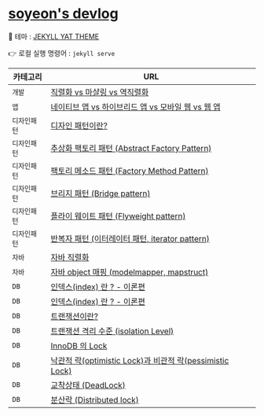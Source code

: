 # [soyeon's devlog](https://soyeon207.github.io)

🎨 테마 : [JEKYLL YAT THEME](https://github.com/jeffreytse/jekyll-theme-yat)

👉 로컬 실행 명령어 : `jekyll serve`


| 카테고리 | URL |
|----|----|
|`개발`|[직렬화 vs 마샬링 vs 역직렬화](https://soyeon207.github.io/%EA%B0%9C%EB%B0%9C/2021/04/08/serialize-java.html)|
|`앱`|[네이티브 앱 vs 하이브리드 앱 vs 모바일 웹 vs 웹 앱](https://soyeon207.github.io/%EA%B0%9C%EB%B0%9C/2021/04/09/app.html)
|`디자인패턴`|[디자인 패턴이란?](https://soyeon207.github.io/%EB%94%94%EC%9E%90%EC%9D%B8%ED%8C%A8%ED%84%B4/2021/04/22/deisgn-pattern.html)
|`디자인패턴`|[추상화 팩토리 패턴 (Abstract Factory Pattern)](https://soyeon207.github.io/%EB%94%94%EC%9E%90%EC%9D%B8%ED%8C%A8%ED%84%B4/2021/04/24/abstract-factory-pattern.html)|
|`디자인패턴`|[팩토리 메소드 패턴 (Factory Method Pattern)](https://soyeon207.github.io/%EB%94%94%EC%9E%90%EC%9D%B8%ED%8C%A8%ED%84%B4/2021/04/22/factory-method-pattern.html)|
|`디자인패턴`|[브리지 패턴 (Bridge pattern)](https://soyeon207.github.io/%EB%94%94%EC%9E%90%EC%9D%B8%ED%8C%A8%ED%84%B4/2021/04/24/bridge-pattern.html)|
|`디자인패턴`|[플라이 웨이트 패턴 (Flyweight pattern)](https://soyeon207.github.io/%EB%94%94%EC%9E%90%EC%9D%B8%ED%8C%A8%ED%84%B4/2021/04/16/flyweight-pattern.html)|
|`디자인패턴`|[반복자 패턴 (이터레이터 패턴, iterator pattern)](https://soyeon207.github.io/%EB%94%94%EC%9E%90%EC%9D%B8%ED%8C%A8%ED%84%B4/2021/06/03/iterator-pattern.html)|
|`자바`|[자바 직렬화](https://soyeon207.github.io/%EC%9E%90%EB%B0%94/2021/04/08/serialize.html)|
|`자바`|[자바 object 매핑 (modelmapper, mapstruct)](https://soyeon207.github.io/자바/2021/06/09/mapping-java.html)|
|`DB`|[<DB> 인덱스(index) 란 ? - 이론편](https://soyeon207.github.io/db/2021/07/06/index-theory.html)|
|`DB`|[<DB> 인덱스(index) 란 ? - 이론편](https://soyeon207.github.io/db/2021/07/06/index-theory.html)|
|`DB`|[트랜잭션이란?](https://soyeon207.github.io/db/2021/08/29/transaction.html)|
|`DB`|[트랜잭션 격리 수준 (isolation Level)](https://soyeon207.github.io/db/2021/08/29/isolation-level.html)|
|`DB`|[InnoDB 의 Lock](https://soyeon207.github.io/db/2021/08/29/innodb-lock.html)|
|`DB`|[낙관적 락(optimistic Lock)과 비관적 락(pessimistic Lock)](https://soyeon207.github.io/db/2021/08/29/optimise-pessimistic-lock.html)|
|`DB`|[교착상태 (DeadLock)](https://soyeon207.github.io/db/2021/08/29/deadlock.html)|
|`DB`|[분산락 (Distributed lock)](https://soyeon207.github.io/db/2021/08/29/distributed-lock.html)|

